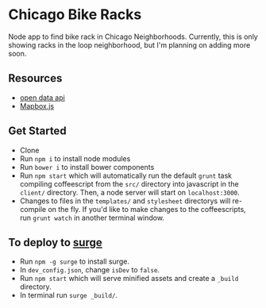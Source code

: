 # Chicago Bike Racks

Node app to find bike rack in Chicago Neighborhoods. Currently, this is only showing
racks in the loop neighborhood, but I'm planning on adding more soon.

## Resources 
- [open data api](http://dev.socrata.com/foundry/#/data.cityofchicago.org/cbyb-69xx) 
- [Mapbox.js](https://www.mapbox.com/mapbox.js/api/v2.1.6/)

## Get Started
- Clone
- Run `npm i` to install node modules
- Run `bower i` to install bower components
- Run `npm start` which will automatically run the default `grunt` task 
compiling coffeescript from the `src/` directory into javascript in the 
`client/` directory. Then, a node server will start on `localhost:3000`.
- Changes to files in the `templates/` and `stylesheet` directorys will 
re-compile on the fly. If you'd like to make changes to the coffeescripts, run
`grunt watch` in another terminal window.

## To deploy to [surge](https://surge.sh/)
- Run `npm -g surge` to install surge.
- In `dev_config.json`, change `isDev` to `false`.
- Run `npm start` which will serve minified assets and create a `_build` 
directory.
- In terminal run `surge _build/`.
